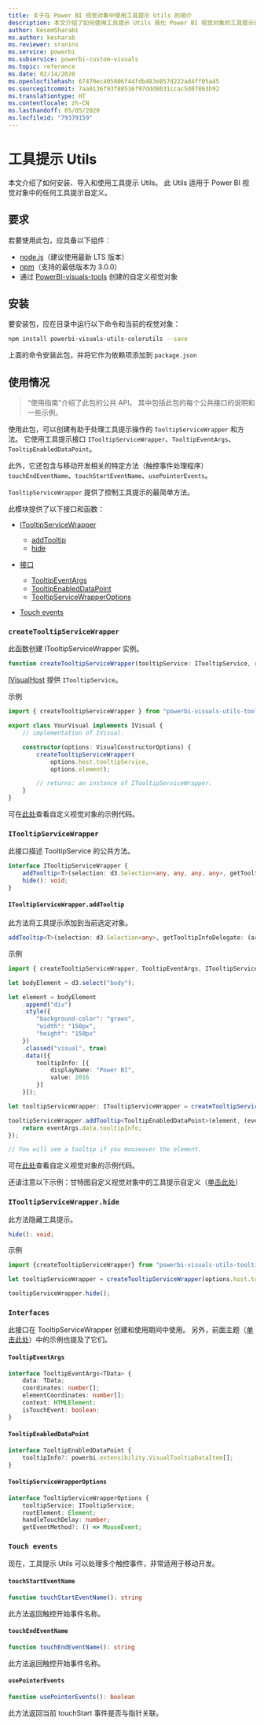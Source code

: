 ```yaml
---
title: 关于在 Power BI 视觉对象中使用工具提示 Utils 的简介
description: 本文介绍了如何使用工具提示 Utils 简化 Power BI 视觉对象的工具提示自定义
author: KesemSharabi
ms.author: kesharab
ms.reviewer: sranins
ms.service: powerbi
ms.subservice: powerbi-custom-visuals
ms.topic: reference
ms.date: 02/14/2020
ms.openlocfilehash: 67470ec405806f44fdb483e857d222ad4ff05a45
ms.sourcegitcommit: 7aa0136f93f88516f97ddd8031ccac5d07863b92
ms.translationtype: HT
ms.contentlocale: zh-CN
ms.lasthandoff: 05/05/2020
ms.locfileid: "79379159"
---
```

# <a name="tooltip-utils"></a>工具提示 Utils
本文介绍了如何安装、导入和使用工具提示 Utils。 此 Utils 适用于 Power BI 视觉对象中的任何工具提示自定义。

## <a name="requirements"></a>要求
若要使用此包，应具备以下组件：
* [node.js](https://nodejs.org)（建议使用最新 LTS 版本）
* [npm](https://www.npmjs.com/)（支持的最低版本为 3.0.0）
* 通过 [PowerBI-visuals-tools](https://www.npmjs.com/package/powerbi-visuals-tools) 创建的自定义视觉对象

## <a name="installation"></a>安装

要安装包，应在目录中运行以下命令和当前的视觉对象：

```bash
npm install powerbi-visuals-utils-colorutils --save
```
上面的命令安装此包，并将它作为依赖项添加到 ```package.json```

## <a name="usage"></a>使用情况

> “使用指南”介绍了此包的公共 API。 其中包括此包的每个公共接口的说明和一些示例。

使用此包，可以创建有助于处理工具提示操作的 `TooltipServiceWrapper` 和方法。 它使用工具提示接口 `ITooltipServiceWrapper`、`TooltipEventArgs`、`TooltipEnabledDataPoint`。 

此外，它还包含与移动开发相关的特定方法（触控事件处理程序）`touchEndEventName`、`touchStartEventName`、`usePointerEvents`。

`TooltipServiceWrapper` 提供了控制工具提示的最简单方法。

此模块提供了以下接口和函数：
* [ITooltipServiceWrapper](#itooltipservicewrapper)
  * [addTooltip](#itooltipservicewrapperaddtooltip)
  * [hide](#itooltipservicewrapperhide)

* [接口](#interfaces)
  * [TooltipEventArgs](#tooltipeventargs)
  * [TooltipEnabledDataPoint](#tooltipenableddatapoint)
  * [TooltipServiceWrapperOptions](#tooltipservicewrapperoptions)
* [Touch events](#touch-events)

### `createTooltipServiceWrapper`
此函数创建 ITooltipServiceWrapper 实例。

```typescript
function createTooltipServiceWrapper(tooltipService: ITooltipService, rootElement: Element, handleTouchDelay?: number,  getEventMethod?: () => MouseEvent): ITooltipServiceWrapper;
```

[IVisualHost](https://github.com/microsoft/PowerBI-visuals-tools/blob/master/templates/visuals/.api/v2.6.0/PowerBI-visuals.d.ts#L1335) 提供 ```ITooltipService```。

 示例

```typescript
import { createTooltipServiceWrapper } from "powerbi-visuals-utils-tooltiputils";

export class YourVisual implements IVisual {
    // implementation of IVisual.

    constructor(options: VisualConstructorOptions) {
        createTooltipServiceWrapper(
            options.host.tooltipService,
            options.element);

        // returns: an instance of ITooltipServiceWrapper.
    }
}
```

可在[此处](https://github.com/microsoft/powerbi-visuals-gantt/blob/master/src/gantt.ts#L391)查看自定义视觉对象的示例代码。

### `ITooltipServiceWrapper`
此接口描述 TooltipService 的公共方法。

```typescript
interface ITooltipServiceWrapper {
    addTooltip<T>(selection: d3.Selection<any, any, any, any>, getTooltipInfoDelegate: (args: TooltipEventArgs<T>) => powerbi.extensibility.VisualTooltipDataItem[], getDataPointIdentity?: (args: TooltipEventArgs<T>) => powerbi.visuals.ISelectionId, reloadTooltipDataOnMouseMove?: boolean): void;
    hide(): void;
}
```

#### `ITooltipServiceWrapper.addTooltip`

此方法将工具提示添加到当前选定对象。

```typescript
addTooltip<T>(selection: d3.Selection<any>, getTooltipInfoDelegate: (args: TooltipEventArgs<T>) => VisualTooltipDataItem[], getDataPointIdentity?: (args: TooltipEventArgs<T>) => ISelectionId, reloadTooltipDataOnMouseMove?: boolean): void;
```

 示例

```typescript
import { createTooltipServiceWrapper, TooltipEventArgs, ITooltipServiceWrapper, TooltipEnabledDataPoint } from "powerbi-visuals-utils-tooltiputils";

let bodyElement = d3.select("body");

let element = bodyElement
    .append("div")
    .style({
        "background-color": "green",
        "width": "150px",
        "height": "150px"
    })
    .classed("visual", true)
    .data([{
        tooltipInfo: [{
            displayName: "Power BI",
            value: 2016
        }]
    }]);

let tooltipServiceWrapper: ITooltipServiceWrapper = createTooltipServiceWrapper(tooltipService, bodyElement.get(0)); // tooltipService is from the IVisualHost.

tooltipServiceWrapper.addTooltip<TooltipEnabledDataPoint>(element, (eventArgs: TooltipEventArgs<TooltipEnabledDataPoint>) => {
    return eventArgs.data.tooltipInfo;
});

// You will see a tooltip if you mouseover the element.
```

可在[此处](https://github.com/microsoft/powerbi-visuals-gantt/blob/master/src/gantt.ts#L2931)查看自定义视觉对象的示例代码。

还请注意以下示例：甘特图自定义视觉对象中的工具提示自定义（[单击此处](https://github.com/microsoft/powerbi-visuals-gantt/blob/master/src/gantt.ts#L573-L648)）

### `ITooltipServiceWrapper.hide`

此方法隐藏工具提示。

```typescript
hide(): void;
```

 示例

```typescript
import {createTooltipServiceWrapper} from "powerbi-visuals-utils-tooltiputils";

let tooltipServiceWrapper = createTooltipServiceWrapper(options.host.tooltipService, options.element); // options are from the VisualConstructorOptions.

tooltipServiceWrapper.hide();
```
### `Interfaces`
此接口在 TooltipServiceWrapper 创建和使用期间中使用。 另外，前面主题（[单击此处](#itooltipservicewrapperaddtooltip)）中的示例也提及了它们。

#### `TooltipEventArgs`
```typescript
interface TooltipEventArgs<TData> {
    data: TData;
    coordinates: number[];
    elementCoordinates: number[];
    context: HTMLElement;
    isTouchEvent: boolean;
}
```

#### `TooltipEnabledDataPoint`
```typescript
interface TooltipEnabledDataPoint {
    tooltipInfo?: powerbi.extensibility.VisualTooltipDataItem[];
}
```

#### `TooltipServiceWrapperOptions`
```typescript
interface TooltipServiceWrapperOptions {
    tooltipService: ITooltipService;
    rootElement: Element;
    handleTouchDelay: number;
    getEventMethod?: () => MouseEvent;
```

### `Touch events`

现在，工具提示 Utils 可以处理多个触控事件，非常适用于移动开发。

#### `touchStartEventName`
```typescript
function touchStartEventName(): string
```
此方法返回触控开始事件名称。

#### `touchEndEventName`
```typescript
function touchEndEventName(): string
```
此方法返回触控开始事件名称。

#### `usePointerEvents`
```typescript
function usePointerEvents(): boolean
```
此方法返回当前 touchStart 事件是否与指针关联。

